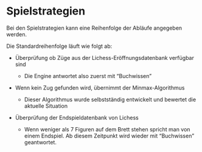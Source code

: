 # Spielstrategien

Bei den Spielstrategien kann eine Reihenfolge der Abläufe angegeben werden.

Die Standardreihenfolge läuft wie folgt ab:

*   Überprüfung ob Züge aus der Lichess-Eröffnungsdatenbank verfügbar sind
    
    *   Die Engine antwortet also zuerst mit “Buchwissen”
        
*   Wenn kein Zug gefunden wird, übernimmt der Minmax-Algorithmus
    
    *   Dieser Algorithmus wurde selbstständig entwickelt und bewertet die aktuelle Situation
        
*   Überprüfung der Endspieldatenbank von Lichess
    
    *   Wenn weniger als 7 Figuren auf dem Brett stehen spricht man von einem Endspiel. Ab diesem Zeitpunkt wird wieder mit “Buchwissen” geantwortet.